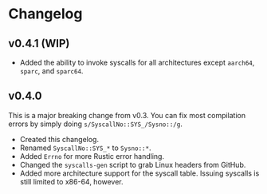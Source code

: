 # Changelog

## v0.4.1 (WIP)

 - Added the ability to invoke syscalls for all architectures except `aarch64`,
   `sparc`, and `sparc64`.

## v0.4.0

This is a major breaking change from v0.3. You can fix most compilation errors
by simply doing `s/SyscallNo::SYS_/Sysno::/g`.

 - Created this changelog.
 - Renamed `SyscallNo::SYS_*` to `Sysno::*`.
 - Added `Errno` for more Rustic error handling.
 - Changed the `syscalls-gen` script to grab Linux headers from GitHub.
 - Added more architecture support for the syscall table. Issuing syscalls is
   still limited to x86-64, however.
